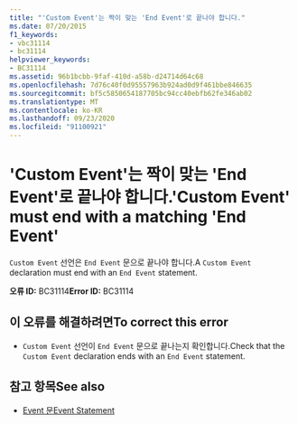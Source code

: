 ```yaml
---
title: "'Custom Event'는 짝이 맞는 'End Event'로 끝나야 합니다."
ms.date: 07/20/2015
f1_keywords:
- vbc31114
- bc31114
helpviewer_keywords:
- BC31114
ms.assetid: 96b1bcbb-9faf-410d-a58b-d24714d64c68
ms.openlocfilehash: 7d76c40f0d95557963b924ad0d9f461bbe846635
ms.sourcegitcommit: bf5c5850654187705bc94cc40ebfb62fe346ab02
ms.translationtype: MT
ms.contentlocale: ko-KR
ms.lasthandoff: 09/23/2020
ms.locfileid: "91100921"
---
```

# <a name="custom-event-must-end-with-a-matching-end-event"></a><span data-ttu-id="fb98e-102">'Custom Event'는 짝이 맞는 'End Event'로 끝나야 합니다.</span><span class="sxs-lookup"><span data-stu-id="fb98e-102">'Custom Event' must end with a matching 'End Event'</span></span>

<span data-ttu-id="fb98e-103">`Custom Event` 선언은 `End Event` 문으로 끝나야 합니다.</span><span class="sxs-lookup"><span data-stu-id="fb98e-103">A `Custom Event` declaration must end with an `End Event` statement.</span></span>  
  
 <span data-ttu-id="fb98e-104">**오류 ID:** BC31114</span><span class="sxs-lookup"><span data-stu-id="fb98e-104">**Error ID:** BC31114</span></span>  
  
## <a name="to-correct-this-error"></a><span data-ttu-id="fb98e-105">이 오류를 해결하려면</span><span class="sxs-lookup"><span data-stu-id="fb98e-105">To correct this error</span></span>  
  
- <span data-ttu-id="fb98e-106">`Custom Event` 선언이 `End Event` 문으로 끝나는지 확인합니다.</span><span class="sxs-lookup"><span data-stu-id="fb98e-106">Check that the `Custom Event` declaration ends with an `End Event` statement.</span></span>  
  
## <a name="see-also"></a><span data-ttu-id="fb98e-107">참고 항목</span><span class="sxs-lookup"><span data-stu-id="fb98e-107">See also</span></span>

- [<span data-ttu-id="fb98e-108">Event 문</span><span class="sxs-lookup"><span data-stu-id="fb98e-108">Event Statement</span></span>](../language-reference/statements/event-statement.md)
